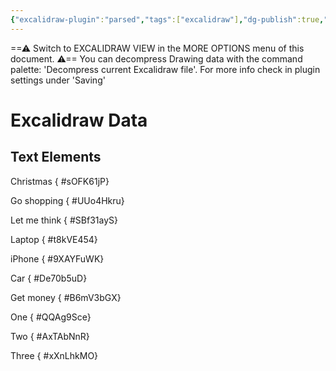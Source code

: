 ```yaml
---
{"excalidraw-plugin":"parsed","tags":["excalidraw"],"dg-publish":true,"dg-permalink":"excalidraw","permalink":"/excalidraw/","dgPassFrontmatter":true}
---
```


==⚠  Switch to EXCALIDRAW VIEW in the MORE OPTIONS menu of this document. ⚠== You can decompress Drawing data with the command palette: 'Decompress current Excalidraw file'. For more info check in plugin settings under 'Saving'


# Excalidraw Data
## Text Elements
Christmas
{ #sOFK61jP}


Go shopping
{ #UUo4Hkru}


Let me think
{ #SBf31ayS}


Laptop
{ #t8kVE454}


iPhone
{ #9XAYFuWK}


Car
{ #De70b5uD}


Get money
{ #B6mV3bGX}


One
{ #QQAg9Sce}


Two
{ #AxTAbNnR}


Three
{ #xXnLhkMO}


